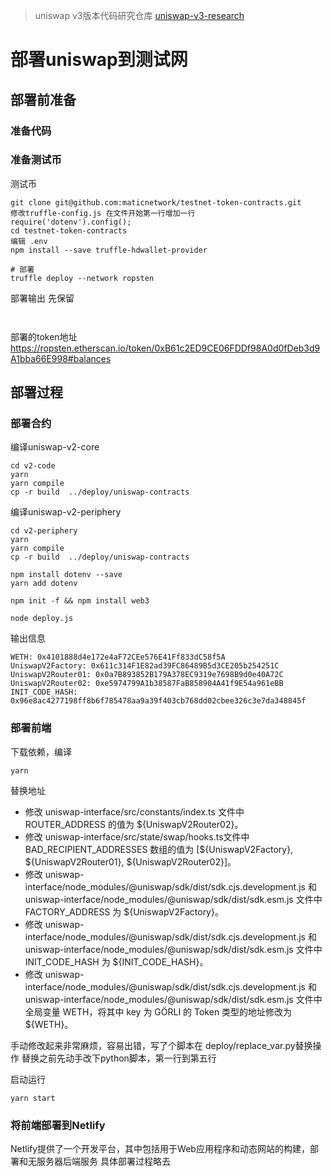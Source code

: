 
> uniswap v3版本代码研究仓库 [uniswap-v3-research](https://github.com/AarenWang/uniswap-v3-research)
# 部署uniswap到测试网

## 部署前准备
### 准备代码

### 准备测试币
测试币
```
git clone git@github.com:maticnetwork/testnet-token-contracts.git
修改truffle-config.js 在文件开始第一行增加一行  
require('dotenv').config();
cd testnet-token-contracts
编辑 .env
npm install --save truffle-hdwallet-provider

# 部署
truffle deploy --network ropsten
```

部署输出 先保留
```
 
```

部署的token地址 
https://ropsten.etherscan.io/token/0xB61c2ED9CE06FDDf98A0d0fDeb3d9A1bba66E998#balances


## 部署过程
### 部署合约
编译uniswap-v2-core

```
cd v2-code
yarn 
yarn compile
cp -r build  ../deploy/uniswap-contracts
```

编译uniswap-v2-periphery
```
cd v2-periphery
yarn 
yarn compile
cp -r build  ../deploy/uniswap-contracts
```


```
npm install dotenv --save
yarn add dotenv
```



```
npm init -f && npm install web3
```

```
node deploy.js
```


输出信息
```
WETH: 0x4101888d4e172e4aF72CEe576E41Ff833dC58f5A
UniswapV2Factory: 0x611c314F1E82ad39FC86489B5d3CE205b254251C
UniswapV2Router01: 0x0a7B893852B179A378EC9319e7698B9d0e40A72C
UniswapV2Router02: 0xe5974799A1b38587FaB858904A41f9E54a961eBB
INIT_CODE_HASH: 0x96e8ac4277198ff8b6f785478aa9a39f403cb768dd02cbee326c3e7da348845f
```



### 部署前端

下载依赖，编译
``` 
yarn
```


替换地址
- 修改 uniswap-interface/src/constants/index.ts 文件中 ROUTER_ADDRESS 的值为 ${UniswapV2Router02}。
- 修改 uniswap-interface/src/state/swap/hooks.ts文件中 BAD_RECIPIENT_ADDRESSES 数组的值为 [${UniswapV2Factory}, ${UniswapV2Router01}, ${UniswapV2Router02}]。
- 修改 uniswap-interface/node_modules/@uniswap/sdk/dist/sdk.cjs.development.js 和 uniswap-interface/node_modules/@uniswap/sdk/dist/sdk.esm.js 文件中 FACTORY_ADDRESS 为 ${UniswapV2Factory}。
- 修改 uniswap-interface/node_modules/@uniswap/sdk/dist/sdk.cjs.development.js 和 uniswap-interface/node_modules/@uniswap/sdk/dist/sdk.esm.js 文件中 INIT_CODE_HASH 为 ${INIT_CODE_HASH}。
- 修改 uniswap-interface/node_modules/@uniswap/sdk/dist/sdk.cjs.development.js 和 uniswap-interface/node_modules/@uniswap/sdk/dist/sdk.esm.js 文件中全局变量 WETH，将其中 key 为 GÖRLI 的 Token 类型的地址修改为 ${WETH}。


手动修改起来非常麻烦，容易出错，写了个脚本在 deploy/replace_var.py替换操作
替换之前先动手改下python脚本，第一行到第五行

启动运行

```
yarn start
```

### 将前端部署到Netlify
Netlify提供了一个开发平台，其中包括用于Web应用程序和动态网站的构建，部署和无服务器后端服务
具体部署过程略去
